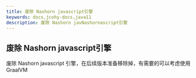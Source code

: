 ```yaml
---
title: 废除 Nashorn javascript引擎
keywords: docs,jcohy-docs,java11
description: 废除 Nashorn javNashornascript引擎
---
```


## 废除 Nashorn javascript引擎
废除 Nashorn javascript 引擎，在后续版本准备移除掉，有需要的可以考虑使用 GraalVM
